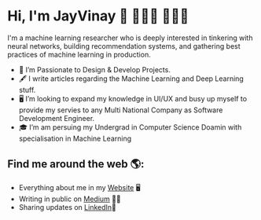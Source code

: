 
<!--
**NamgiriJayVinay/NamgiriJayVinay** is a ✨ _special_ ✨ repository because its `README.md` (this file) appears on your GitHub profile.

Here are some ideas to get you started:

- 🔭 I’m currently working on ...
- 🌱 I’m currently learning ...
- 👯 I’m looking to collaborate on ...
- 🤔 I’m looking for help with ...
- 💬 Ask me about ...
- 📫 How to reach me: ...
- 😄 Pronouns: ...
- ⚡ Fun fact: ...
-->


# Hi, I'm JayVinay 👋 👨🏽‍🎓 👨🏽‍💻 

I'm a machine learning researcher who is deeply interested in tinkering with neural networks, building recommendation systems, and gathering best practices of machine learning in production.

- 🔭 I’m Passionate to Design & Develop Projects.
- 🖋 I write articles regarding the Machine Learning and Deep Learning stuff.
- 🖥 I’m looking to expand my knowledge in UI/UX and busy up myself to provide my servies to any Multi National Company as Software Development Engineer.
- 🎓 I’m am persuing my Undergrad in Computer Science Doamin with specialisation in Machine Learning

## Find me around the web 🌎:
- Everything about me in my <a href="https://jayvinay.com/">Website</a> 🖥
- Writing in public on <a href="https://namgirijayvinay.medium.com/">Medium</a> ✍🏽
- Sharing updates on <a href="https://www.linkedin.com/in/jay-vinay/">LinkedIn</a>💼
